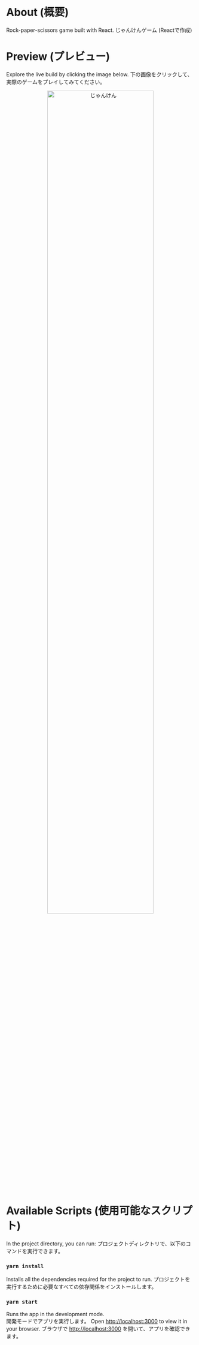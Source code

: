 # About (概要)

Rock-paper-scissors game built with React.
じゃんけんゲーム (Reactで作成)

# Preview (プレビュー)

Explore the live build by clicking the image below.
下の画像をクリックして、実際のゲームをプレイしてみてください。

<div align="center">
  <a href="https://kaylaa0.github.io/patika/front-end-web/3-advanced/projects/project-9/build/">
    <img src="https://github-production-user-asset-6210df.s3.amazonaws.com/107824429/270089794-5c8e4f3d-f642-477a-a955-5cce3b5a477a.jpg" alt="じゃんけん" width="75%">
  </a>
</div>

# Available Scripts (使用可能なスクリプト)

In the project directory, you can run:
プロジェクトディレクトリで、以下のコマンドを実行できます。

### `yarn install`

Installs all the dependencies required for the project to run.
プロジェクトを実行するために必要なすべての依存関係をインストールします。

### `yarn start`

Runs the app in the development mode.\
開発モードでアプリを実行します。
Open [http://localhost:3000](http://localhost:3000) to view it in your browser.
ブラウザで [http://localhost:3000](http://localhost:3000) を開いて、アプリを確認できます。
